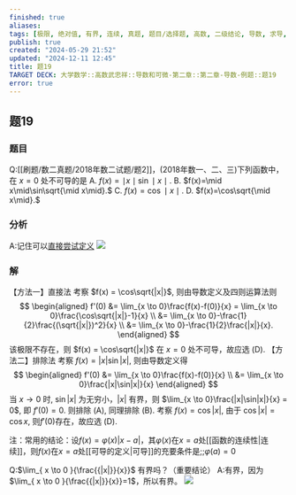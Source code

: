 ```yaml
---
finished: true
aliases: 
tags: [极限, 绝对值, 有界, 连续, 真题, 题目/选择题, 高数, 二级结论, 导数, 求导, 做错了]
publish: true
created: "2024-05-29 21:52"
updated: "2024-12-11 12:45"
title: 题19
TARGET DECK: 大学数学::高数武忠祥::导数和可微-第二章::第二章-导数-例题::题19
error: true
---
```

## 题19
### 题目
Q:[[刷题/数二真题/2018年数二试题/题2]]，(2018年数一、二、三)下列函数中，在 $x=0$ 处不可导的是
A. $f(x)=\mid x\mid\sin\mid x\mid.$
B. $f(x)=\mid x\mid\sin\sqrt{\mid x\mid}.$
C. $f(x)=\cos\mid x\mid.$
D. $f(x)=\cos\sqrt{\mid x\mid}.$
### 分析
A:记住可以[直接尝试定义](https://youtu.be/sE2c4RD2ghM?list=PLH_SiDrNHIUSMXnfNVzGydNZi1hVduhUb)
![](https://img.hwenyi.live/202402031229411.webp)
### 解 
【方法一】直接法
考察 $f(x) = \cos\sqrt{|x|}$, 则由导数定义及四则运算法则
$$
\begin{aligned}
f'(0) &= \lim_{x \to 0}\frac{f(x)-f(0)}{x} = \lim_{x \to 0}\frac{\cos\sqrt{|x|}-1}{x} \\
&= \lim_{x \to 0}-\frac{1}{2}\frac{(\sqrt{|x|})^2}{x} \\
&= \lim_{x \to 0}-\frac{1}{2}\frac{|x|}{x}.
\end{aligned}
$$
该极限不存在，则 $f(x) = \cos\sqrt{|x|}$ 在 $x=0$ 处不可导，故应选 (D).
【方法二】排除法
考察 $f(x) = |x|\sin|x|$, 则由导数定义得
$$
\begin{aligned}
f'(0) &= \lim_{x \to 0}\frac{f(x)-f(0)}{x} \\
&= \lim_{x \to 0}\frac{|x|\sin|x|}{x}
\end{aligned}
$$
当 $x \to 0$ 时, $\sin|x|$ 为无穷小，$|x|$ 有界，则 $\lim_{x \to 0}\frac{|x|\sin|x|}{x} = 0$, 即 $f'(0) = 0$. 则排除 (A), 同理排除 (B).
考察 $f(x) = \cos|x|$, 由于 $\cos|x| = \cos x$, 则$f'(0)$存在，故应选 (D).

注：常用的结论：设$f(x)=\varphi(x)|x-a|$，其$\varphi(x)$在$x=a$处[[函数的连续性|连续]]，则$f(x)$在$x=a$处[[可导的定义|可导]]的充要条件是;;$\varphi(a)=0$
<!--ID: 1728040369974-->

Q:$\lim_{ x \to 0 }{\frac{{|x|}}{x}}$ 有界吗？（重要结论）
A:有界，因为$\lim_{ x \to 0 }{\frac{{|x|}}{x}}=1$，所以有界。
![](https://img.hwenyi.live/202402031233178.webp)
<!--ID: 1728040369959-->

